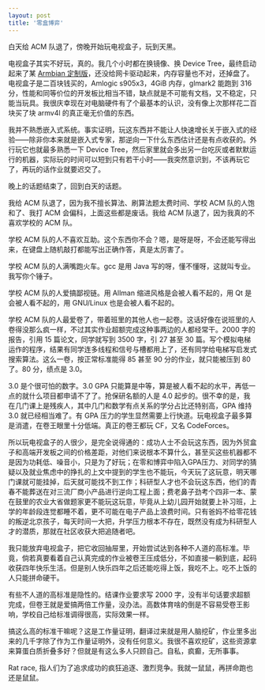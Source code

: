 ```yaml
---
layout: post
title: '零盒博弈'
---
```

白天给 ACM 队退了，傍晚开始玩电视盒子，玩到天黑。

电视盒子其实不好玩，真的。我几个小时都在换镜像、换 Device Tree，最终启动起来了某 [Armbian 定制版](https://github.com/ophub/amlogic-s9xxx-armbian)，还没给网卡驱动起来，内存容量也不对，还掉盘了。电视盒子是二百块钱买的，Amlogic s905x3，4GiB 内存，glmark2 能跑到 316 分，性能和同等价位的开发板比相当不错，缺点就是不可能有文档，又不稳定，只能当玩具。我很庆幸现在对电脑硬件有了个最基本的认识，没有像上次那样花二百块买了块 armv4l 的真正毫无价值的东西。

我并不熟悉嵌入式系统。事实证明，玩这东西并不能让人快速增长关于嵌入式的经验——除非你本来就是嵌入式专家，那逆向一下什么东西估计还是有点收获的。外行玩它也就最多熟悉一下 Device Tree，然后家里就会多出另一台吃灰或者默默运行的机器，实际玩的时间可以短到只有若干小时——我突然意识到，不该再玩它了，再玩的话作业就要迟交了。

晚上的话题结束了，回到白天的话题。

我给 ACM 队退了，因为我不擅长算法、刷算法题太费时间、学校 ACM 队的人饱和了、我打 ACM 会偏科，上面这些都是废话。我给 ACM 队退了，因为我真的不喜欢学校的 ACM 队。

学校 ACM 队的人不喜欢互助。这个东西你不会？嗯，是呀是呀，不会还能写得出来，在键盘上随机敲打都能写出正确作答，真是太厉害了。

学校 ACM 队的人满嘴跑火车。gcc 是用 Java 写的呀，懂不懂呀，这就叫专业。我写你个锤子。

学校 ACM 队的人爱搞鄙视链。用 Allman 缩进风格是会被人看不起的，用 Qt 是会被人看不起的，用 GNU/Linux 也是会被人看不起的。

学校 ACM 队的人最爱卷了，带着班里的其他人也一起卷。这话好像在说班里的人卷得没那么疯一样，不过其实作业超额完成这种事两边的人都经常干。2000 字的报告，引用 15 篇论文，同学就写到 3500 字，引 27 甚至 30 篇。写个模拟电梯运作的程序，结果有同学连多线程和信号与槽都用上了，还有同学给电梯写启发式搜索算法。这么一卷，按正常标准能得 85 甚至 90 分的作业，就只能被压到 80 了。80 分，绩点是 3.0。

3.0 是个很可怕的数字。3.0 GPA 只能算是中等，算是被人看不起的水平，再低一点的就什么项目都申请不了了。抢保研名额的人是 4.0 起步的。很不幸的是，我在几门课上是残疾人，其中几门和数学有点关系的学分占比还特别高，GPA 维持 3.0 就已经相当难了。有 GPA 压力的学生显然需要上行快道。玩电视盒子最多算是消遣，在卷王眼里十分低端。真正的卷王都玩 CF，又名 CodeForces。

所以玩电视盒子的人很少，是完全说得通的：成功人士不会玩这东西，因为外贸盒子和高端开发板之间的价格差距，对他们来说根本不算什么，甚至买这些机器都不是因为功耗低、噪音小，只是为了好玩；在零和博弈中陷入GPA压力、对同学的猜疑以及就业焦虑中的挣扎的上文中提到的学生也不能玩，今天玩了这玩意，明天哪门课就可能挂掉，后天就可能找不到工作；科研型人才也不会玩这东西，他们的青春不能葬送在对三流厂商小产品进行逆向工程上面；费老鼻子劲考个四非一本、蒙在鼓里的农业大省做题家更不能玩这玩意，毕竟从上幼儿园开始就要上补习班，上学的年龄段连觉都睡不着，更不可能在电子产品上浪费时间。只有爸妈不给零花钱的叛逆北京孩子，每天时间一大把，升学压力根本不存在，既然没有成为科研型人才的潜质，那就在社区收获大把追随者吧。

我只能放弃电视盒子，把它收回抽屉里，开始尝试达到各种不人道的高标准。毕竟，倘若真要看着自己认真完成的作业被卷王压成低分，不如直接一躺到底，起码收获四年快乐生活。但是别人快乐四年之后还能吃得上饭，我吃不上。吃不上饭的人只能拼命硬干。

有些不人道的高标准是隐性的。结课作业要求写 2000 字，没有半句话要求超额完成，但卷王就是爱搞两倍工作量，没办法。高数体育啥的倒是不容易受卷王影响，学校自己给标准调得很高，实际效果一样。

搞这么高的标准干嘛呢？这是工作量证明，翻译过来就是用人脑挖矿，作业里多出来的几千字除了作为工作量证明外，没有任何意义。我很不喜欢挖矿，这些资源拿来算蛋白质折叠多好？但就是有这么多人只顾自己。自私，疯癫，无所事事。

Rat race, 指人们为了追求成功的疯狂追逐、激烈竞争。我就一鼠鼠，再拼命跑也还是鼠鼠。
